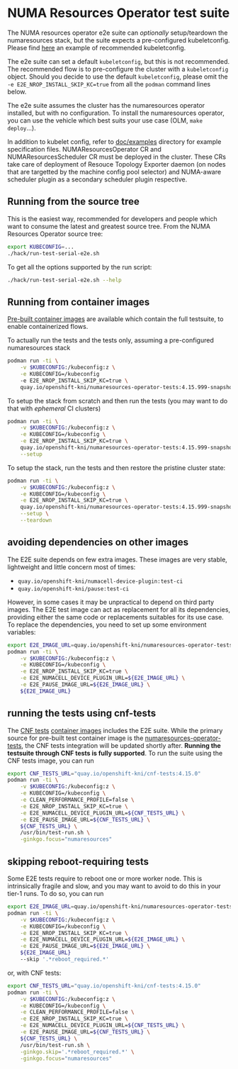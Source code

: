 # NUMA Resources Operator test suite

The NUMA resources operator e2e suite can *optionally* setup/teardown the numaresources stack, but the suite expects a pre-configured kubeletconfig.
Please find [here](https://raw.githubusercontent.com/openshift-kni/numaresources-operator/main/doc/examples/kubeletconfig.yaml) an example of recommended kubeletconfig.

The e2e suite can set a default `kubeletconfig`, but this is not recommended. The recommended flow is to pre-configure the cluster with a `kubeletconfig` object.
Should you decide to use the default `kubeletconfig`, please omit the `-e E2E_NROP_INSTALL_SKIP_KC=true` from all the `podman` command lines below.

The e2e suite assumes the cluster has the numaresources operator installed, but with no configuration. To install the numaresources operator, you can use the vehicle which best suits your use case (OLM, `make deploy`...).

In addition to kubelet config, refer to [doc/examples](doc/examples) directory for example specification files.  NUMAResourcesOperator CR and NUMAResourcesScheduler CR must be deployed in the cluster. These CRs take care of deployment of Resouce Topology Exporter daemon (on nodes that are targetted by the machine config pool selector) and NUMA-aware scheduler plugin as a secondary scheduler plugin respective.

## Running from the source tree

This is the easiest way, recommended for developers and people which want to consume the latest and greatest source tree.
From the NUMA Resources Operator source tree:
```bash
export KUBECONFIG=...
./hack/run-test-serial-e2e.sh
```

To get all the options supported by the run script:
```bash
./hack/run-test-serial-e2e.sh --help
```

## Running from container images

[Pre-built container images](https://quay.io/repository/openshift-kni/numaresources-operator-tests) are available which contain the full testsuite, to enable containerized flows.

To actually run the tests and the tests only, assuming a pre-configured numaresources stack
```bash
podman run -ti \
	-v $KUBECONFIG:/kubeconfig:z \
	-e KUBECONFIG=/kubeconfig
	-e E2E_NROP_INSTALL_SKIP_KC=true \
	quay.io/openshift-kni/numaresources-operator-tests:4.15.999-snapshot
```

To setup the stack from scratch and then run the tests (you may want to do that with *ephemeral* CI clusters)
```bash
podman run -ti \
	-v $KUBECONFIG:/kubeconfig:z \
	-e KUBECONFIG=/kubeconfig \
	-e E2E_NROP_INSTALL_SKIP_KC=true \
	quay.io/openshift-kni/numaresources-operator-tests:4.15.999-snapshot \
	--setup
```

To setup the stack, run the tests and then restore the pristine cluster state:
```bash
podman run -ti \
	-v $KUBECONFIG:/kubeconfig:z \
	-e KUBECONFIG=/kubeconfig \
	-e E2E_NROP_INSTALL_SKIP_KC=true \
	quay.io/openshift-kni/numaresources-operator-tests:4.15.999-snapshot \
	--setup \
	--teardown
```


## avoiding dependencies on other images

The E2E suite depends on few extra images. These images are very stable, lightweight and little concern most of times:
- `quay.io/openshift-kni/numacell-device-plugin:test-ci`
- `quay.io/openshift-kni/pause:test-ci`

However, in some cases it may be unpractical to depend on third party images.
The E2E test image can act as replacement for all its dependencies, providing either the same code or replacements suitables for its use case.
To replace the dependencies, you need to set up some environment variables:
```bash
export E2E_IMAGE_URL=quay.io/openshift-kni/numaresources-operator-tests:4.15.999-snapshot
podman run -ti \
	-v $KUBECONFIG:/kubeconfig:z \
	-e KUBECONFIG=/kubeconfig \
	-e E2E_NROP_INSTALL_SKIP_KC=true \
	-e E2E_NUMACELL_DEVICE_PLUGIN_URL=${E2E_IMAGE_URL} \
	-e E2E_PAUSE_IMAGE_URL=${E2E_IMAGE_URL} \
	${E2E_IMAGE_URL}
```

## running the tests using cnf-tests

The [CNF tests](https://github.com/openshift-kni/cnf-features-deploy/blob/master/cnf-tests/README.md) [container images](https://quay.io/repository/openshift-kni/cnf-tests) includes the E2E suite.
While the primary source for pre-built test container image is the [numaresources-operator-tests](https://quay.io/repository/openshift-kni/numaresources-operator-tests), the CNF tests integration
will be updated shortly after. **Running the testsuite through CNF tests is fully supported**.
To run the suite using the CNF tests image, you can run
```bash
export CNF_TESTS_URL="quay.io/openshift-kni/cnf-tests:4.15.0"
podman run -ti \
	-v $KUBECONFIG:/kubeconfig:z \
	-e KUBECONFIG=/kubeconfig \
	-e CLEAN_PERFORMANCE_PROFILE=false \
	-e E2E_NROP_INSTALL_SKIP_KC=true \
	-e E2E_NUMACELL_DEVICE_PLUGIN_URL=${CNF_TESTS_URL} \
	-e E2E_PAUSE_IMAGE_URL=${CNF_TESTS_URL} \
	${CNF_TESTS_URL} \
	/usr/bin/test-run.sh \
	-ginkgo.focus="numaresources"
```

## skipping reboot-requiring tests

Some E2E tests require to reboot one or more worker node. This is intrinsically fragile and slow, and you may want to avoid to do this in your tier-1 runs.
To do so, you can run
```bash
export E2E_IMAGE_URL=quay.io/openshift-kni/numaresources-operator-tests:4.15.999-snapshot
podman run -ti \
	-v $KUBECONFIG:/kubeconfig:z \
	-e KUBECONFIG=/kubeconfig \
	-e E2E_NROP_INSTALL_SKIP_KC=true \
	-e E2E_NUMACELL_DEVICE_PLUGIN_URL=${E2E_IMAGE_URL} \
	-e E2E_PAUSE_IMAGE_URL=${E2E_IMAGE_URL} \
	${E2E_IMAGE_URL}
	--skip '.*reboot_required.*'
```
or, with CNF tests:
```bash
export CNF_TESTS_URL="quay.io/openshift-kni/cnf-tests:4.15.0"
podman run -ti \
	-v $KUBECONFIG:/kubeconfig:z \
	-e KUBECONFIG=/kubeconfig \
	-e CLEAN_PERFORMANCE_PROFILE=false \
	-e E2E_NROP_INSTALL_SKIP_KC=true \
	-e E2E_NUMACELL_DEVICE_PLUGIN_URL=${CNF_TESTS_URL} \
	-e E2E_PAUSE_IMAGE_URL=${CNF_TESTS_URL} \
	${CNF_TESTS_URL} \
	/usr/bin/test-run.sh \
	-ginkgo.skip='.*reboot_required.*' \
	-ginkgo.focus="numaresources"
```
